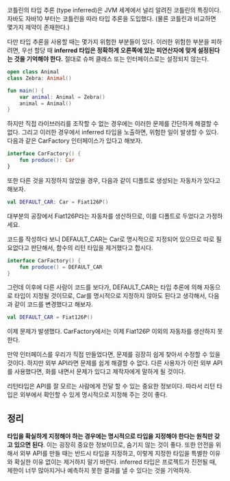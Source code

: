 코틀린의 타입 추론 (type inferred)은 JVM 세계에서 널리 알려진 코틀린의 특징이다. 자바도 자바10 부터는 코틀린을 따라 타입 추론을 도입했다. (물론 코틀린과 비교하면 몇가지 제약이 존재한다.)

다만 타입 추론을 사용할 때는 몇가지 위험한 부분들이 있다. 이러한 위험한 부분을 피하려면, 우선 할당 때 **inferred 타입은 정확하게 오른쪽에 있는 피연산자에 맞게 설정된다는 것을 기억해야 한다.** 절대로 슈퍼 클래스 또는 인터페이스로는 설정되지 않는다.

```kotlin
open class Animal 
class Zebra: Animal()

fun main() {
	var animal: Animal = Zebra()
	animal = Animal()
}
```

하지만 직접 라이브러리를 조작할 수 없는 경우에는 이러한 문제를 간단하게 해결할 수 없다. 그리고 이러한 경우에서 inferred 타입을 노출하면, 위험한 일이 발생할 수 있다. 다음과 같은 CarFactory 인터페이스가 있다고 해보자.

```kotlin
interface CarFactory() {
	fun produce(): Car
}
```

또한 다른 것을 지정하지 않았을 경우, 다음과 같이 디폴트로 생성되는 자동차가 있다고 해보자.

```kotlin
val DEFAULT_CAR: Car = Fiat126P()
```

대부분의 공장에서 Fiat126P라는 자동차를 생산하므로, 이를 디폴트로 두었다고 가정하세요.

코드를 작성하다 보니 DEFAULT_CAR는 Car로 명시적으로 지정되어 있으므로 따로 필요없다고 판단해서, 함수의 리턴 타입을 제거했다고 합시다.

```kotlin
interface CarFactory() {
	fun produce() = DEFAULT_CAR
}
```

그런데 이후에 다른 사람이 코드를 보다가, DEFAULT_CAR는 타입 추론에 의해 자동으로 타입이 지정될 것이므로, Car를 명시적으로 지정하지 않아도 된다고 생각해서, 다음과 같이 코드를 변경했다고 해보자.

```kotlin
val DEFAULT_CAR = Fiat126P()
```

이제 문제가 발생했다. CarFactory에서는 이제 Fiat126P 이외의 자동차를 생산하지 못한다. 

만약 인터페이스를 우리가 직접 만들었다면, 문제를 굉장히 쉽게 찾아서 수정할 수 있을것이다. 하지만 외부 API라면 문제를 쉽게 해결할 수 없다. 다른 사용자가 이런 외부 API를 사용했다면, 화를 내면서 문제가 있다고 제작자에게 말하게 될 것이다.

리턴타입은 API를 잘 모르는 사람에게 전달 할 수 있는 중요한 정보이다. 따라서 리턴 타입은 외부에서 확인할 수 있게 명시적으로 지정해 주는 것이 좋다.

## 정리

**타입을 확실하게 지정해야 하는 경우에는 명시적으로 타입을 지정해야 한다는 원칙만 갖고 있으면 된다**. 이는 굉장히 중요한 정보이므로, 숨기지 않는 것이 좋다. 또한 안전을 위해서 외부 API를 만들 때는 반드시 타입을 지정하고, 이렇게 지정한 타입을 특별한 이유와 확실한 이유 없이는 제거하지 말기 바란다. inferred 타입은 프로젝트가 진전될 때, 제한이 너무 많아지거나 예측하지 못한 결과를 낼 수 있다는 것을 기억하자.